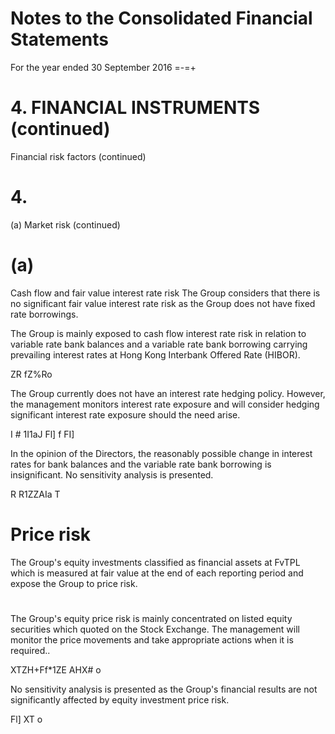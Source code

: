 # Notes to the Consolidated Financial Statements

For the year ended 30 September 2016 =-=+

# 4. FINANCIAL INSTRUMENTS (continued)

Financial risk factors (continued)

# 4.

(a) Market risk (continued)

#

# (a)

Cash flow and fair value interest rate risk The Group considers that there is no significant fair value interest rate risk as the Group does not have fixed rate borrowings.

The Group is mainly exposed to cash flow interest rate risk in relation to variable rate bank balances and a variable rate bank borrowing carrying prevailing interest rates at Hong Kong Interbank Offered Rate (HIBOR).

ZR fZ%Ro

The Group currently does not have an interest rate hedging policy. However, the management monitors interest rate exposure and will consider hedging significant interest rate exposure should the need arise.

I   # 1I1aJ Fl] f FI]

In the opinion of the Directors, the reasonably possible change in interest rates for bank balances and the variable rate bank borrowing is insignificant. No sensitivity analysis is presented.

R R1ZZAIa T

# Price risk

The Group's equity investments classified as financial assets at FvTPL which is measured at fair value at the end of each reporting period and expose the Group to price risk.

#

The Group's equity price risk is mainly concentrated on listed equity securities which quoted on the Stock Exchange. The management will monitor the price movements and take appropriate actions when it is required..

XTZH+Ff\*1ZE AHX# o

No sensitivity analysis is presented as the Group's financial results are not significantly affected by equity investment price risk.

Fl] XT o